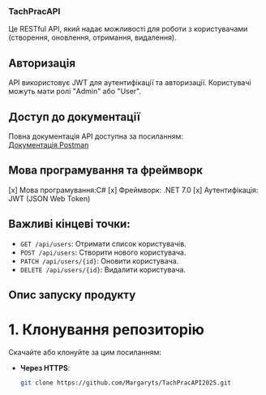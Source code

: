 
### TachPracAPI

Це RESTful API, який надає можливості для роботи з користувачами (створення, оновлення, отримання, видалення).

## Авторизація

API використовує JWT для аутентифікації та авторизації. Користувачі можуть мати ролі "Admin" або "User".

## Доступ до документації

Повна документація API доступна за посиланням:  
[Документація Postman](https://documenter.getpostman.com/view/41786569/2sAYX8K2NK)

## Мова програмування та фреймворк 
[x] Мова програмування:С#
[x] Фреймворк: .NET 7.0
[x] Аутентифікація: JWT (JSON Web Token)

## Важливі кінцеві точки:
- `GET /api/users`: Отримати список користувачів.
- `POST /api/users`: Створити нового користувача.
- `PATCH /api/users/{id}`: Оновити користувача.
- `DELETE /api/users/{id}`: Видалити користувача.

## Опис запуску продукту 
# 1. Клонування репозиторію
Скачайте або клонуйте за цим посиланням:
- **Через HTTPS**:
   ```bash
   git clone https://github.com/Margaryts/TachPracAPI2025.git



